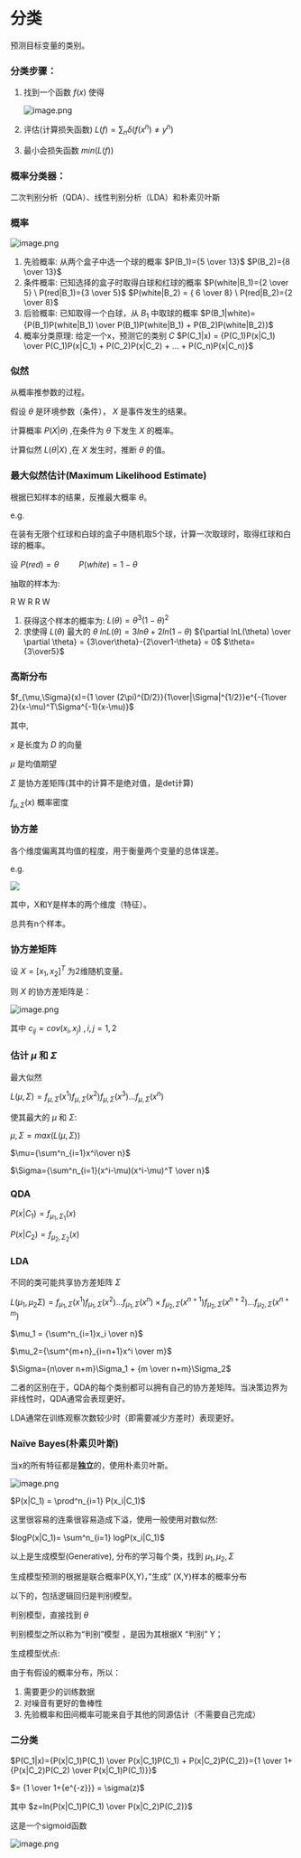 # 分类

预测目标变量的类别。

### 分类步骤：

1. 找到一个函数 $f(x)$ 使得

   ![image.png](./assets/1673916539349-image.png)
2. 评估(计算损失函数)
   $L(f)=\sum_n \delta(f(x^n) \neq y^n)$
3. 最小会损失函数
   $min(L(f))$

### 概率分类器：

二次判别分析（QDA）、线性判别分析（LDA）和朴素贝叶斯

### 概率

![image.png](./assets/image.png)

1. 先验概率: 从两个盒子中选一个球的概率
   $P(B_1)={5 \over 13}$
   $P(B_2)={8 \over 13}$
2. 条件概率: 已知选择的盒子时取得白球和红球的概率
   $P(white|B_1)={2 \over 5} \ P(red|B_1)={3 \over 5}$
   $P(white|B_2) = { 6 \over 8} \ P(red|B_2)={2 \over 8}$
3. 后验概率: 已知取得一个白球，从 $B_1$ 中取球的概率
   $P(B_1|white)={P(B_1)P(white|B_1) \over P(B_1)P(white|B_1) + P(B_2)P(white|B_2)}$
4. 概率分类原理: 给定一个x，预测它的类别 $C$
   $P(C_1|x) = {P(C_1)P(x|C_1) \over P(C_1)P(x|C_1) + P(C_2)P(x|C_2) + ... + P(C_n)P(x|C_n)}$

### 似然

从概率推参数的过程。

假设 $\theta$ 是环境参数（条件）， $X$ 是事件发生的结果。

计算概率 $P(X|\theta)$ ,在条件为 $\theta$ 下发生 $X$ 的概率。

计算似然 $L(\theta|X)$ ,在 $X$ 发生时，推断 $\theta$ 的值。

### 最大似然估计(Maximum Likelihood Estimate)

根据已知样本的结果，反推最大概率 $\theta$。

e.g.

在装有无限个红球和白球的盒子中随机取5个球，计算一次取球时，取得红球和白球的概率。

设 $P(red)=\theta \ \ \ \ \ \ \ \ \ P(white)=1-\theta$

抽取的样本为:

R W R R W

1. 获得这个样本的概率为: $L(\theta)=\theta^3(1-\theta)^2$
2. 求使得 $L(\theta)$ 最大的 $\theta$
   $ln L(\theta) =3ln\theta+2ln(1-\theta)$
   ${\partial lnL(\theta) \over \partial \theta} = {3\over\theta}-{2\over1-\theta} = 0$
   $\theta={3\over5}$

### 高斯分布

$f_{\mu,\Sigma}(x)={1 \over (2\pi)^{D/2}}{1\over|\Sigma|^{1/2}}e^{-{1\over 2}(x-\mu)^T\Sigma^{-1}(x-\mu)}$

其中,

$x$ 是长度为 $D$ 的向量

$\mu$ 是均值期望

$\Sigma$ 是协方差矩阵(其中的计算不是绝对值，是det计算)

$f_{\mu,\Sigma}(x)$ 概率密度

### 协方差

各个维度偏离其均值的程度，用于衡量两个变量的总体误差。

e.g.

![](https://img-blog.csdnimg.cn/img_convert/e561249f59f6e071860de253ebf3274f.png)

其中，X和Y是样本的两个维度（特征）。

总共有n个样本。

### 协方差矩阵

设 $X=[x_1,x_2]^T$ 为2维随机变量。

则 $X$ 的协方差矩阵是：

![image.png](./assets/1674251382488-image.png)

其中 $c_{ij}=cov(x_i,x_j) \ ,i,j=1,2$

### 估计 $\mu$ 和 $\Sigma$

最大似然

$L(\mu,\Sigma)=f_{\mu,\Sigma}(x^1)f_{\mu,\Sigma}(x^2)f_{\mu,\Sigma}(x^3)...f_{\mu,\Sigma}(x^n)$

使其最大的 $\mu$ 和 $\Sigma$:

$\mu,\Sigma=max(L(\mu,\Sigma))$

$\mu={\sum^n_{i=1}x^i\over n}$

$\Sigma={\sum^n_{i=1}(x^i-\mu)(x^i-\mu)^T \over n}$

### QDA

$P(x| C_1)=f_{\mu_1,\Sigma_1}(x)$

$P(x|C_2)=f_{\mu_2,\Sigma_2}(x)$

### LDA

不同的类可能共享协方差矩阵 $Σ$

$L(\mu_1,\mu_2\Sigma)=f_{\mu_1,\Sigma}(x^1)f_{\mu_1,\Sigma}(x^2)...f_{\mu_1,\Sigma}(x^n) \times f_{\mu_2,\Sigma}(x^{n+1})f_{\mu_2,\Sigma}(x^{n+2})...f_{\mu_2,\Sigma}(x^{n+m})$

$\mu_1 = {\sum^n_{i=1}x_i \over n}$

$\mu_2={\sum^{m+n}_{i=n+1}x^i \over m}$

$\Sigma={n\over n+m}\Sigma_1 + {m \over n+m}\Sigma_2$

二者的区别在于，QDA的每个类别都可以拥有自己的协方差矩阵。当决策边界为非线性时，QDA通常会表现更好。

LDA通常在训练观察次数较少时（即需要减少方差时）表现更好。

### Naïve Bayes(朴素贝叶斯)

当x的所有特征都是**独立**的，使用朴素贝叶斯。

![image.png](./assets/1673637220767-image.png)

$P(x|C_1) = \prod^n_{i=1} P(x_i|C_1)$

这里很容易的连乘很容易造成下溢，使用一般使用对数似然:

$logP(x|C_1)= \sum^n_{i=1} logP(x_i|C_1)$

以上是生成模型(Generative), 分布的学习每个类，找到 $\mu_1,\mu_2,\Sigma$

生成模型预测的根据是联合概率P(X,Y)，”生成” (X,Y)样本的概率分布

以下的，包括逻辑回归是判别模型。

判别模型，直接找到 $\theta$

判别模型之所以称为“判别”模型 ，是因为其根据X “判别” Y；

生成模型优点:

由于有假设的概率分布，所以：

1. 需要更少的训练数据
2. 对噪音有更好的鲁棒性
3. 先验概率和田间概率可能来自于其他的同源估计（不需要自己完成）

### 二分类

$P(C_1|x)={P(x|C_1)P(C_1) \over P(x|C_1)P(C_1) + P(x|C_2)P(C_2)}={1 \over 1+{P(x|C_2)P(C_2) \over P(x|C_1)P(C_1)}}$

$= {1 \over 1+{e^{-z}}} = \sigma(z)$

其中 $z=ln{P(x|C_1)P(C_1) \over P(x|C_2)P(C_2)}$

这是一个sigmoid函数

![image.png](./assets/1673880027067-image.png)
